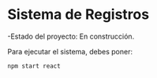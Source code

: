 <h1> Sistema de Registros</h1>

-Estado del proyecto: En construcción.

Para ejecutar el sistema, debes poner: 

```npm start react```
